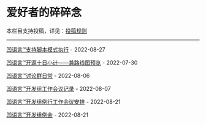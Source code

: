 # 爱好者的碎碎念

本栏目支持投稿，详见：[投稿规则](submission_rules.md)

---

[凹语言™支持脚本模式执行](st0007.md) - 2022-08-27

[凹语言™开源十日小计——兼路线图预览](st0002.md) - 2022-07-30

[凹语言™讨论群日常](st0003.md) - 2022-08-06

[凹语言™开发组工作会议记录](st0004.md) - 2022-08-07

[凹语言™开发组例行工作会议安排](st0005.md) - 2022-08-21

[凹语言™开发组例会](st0006.md) - 2022-08-21
